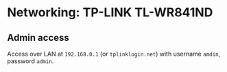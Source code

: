 # Networking: TP-LINK TL-WR841ND

## Admin access

Access over LAN at `192.168.0.1` (or `tplinklogin.net`) with username `amdin`, password `admin`.

